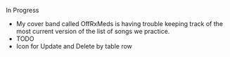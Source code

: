 In Progress
- My cover band called OffRxMeds is having trouble keeping track of the most current version of the list of songs we practice.
- TODO
-   Icon for Update and Delete by table row  
